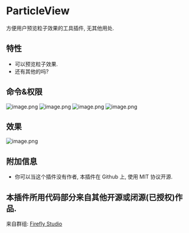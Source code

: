 # ParticleView
方便用户预览粒子效果的工具插件, 无其他用处.

## 特性
- 可以预览粒子效果.
- 还有其他的吗?

## 命令&权限
![image.png](https://i.loli.net/2021/07/12/5yi86cG3qTMhKfl.png)
![image.png](https://i.loli.net/2021/07/12/3qnzOgHRWDd2my4.png)
![image.png](https://i.loli.net/2021/07/12/naK4lmzZ3hPyvVT.png)
![image.png](https://i.loli.net/2021/07/12/829lx1oYSdQMVCP.png)

## 效果
![image.png](https://i.loli.net/2021/07/12/LYiykWaU2CnTxMu.png)

## 附加信息
- 你可以当这个插件没有作者, 本插件在 Github 上, 使用 MIT 协议开源.

## 本插件所用代码部分来自其他开源或闭源(已授权)作品.
来自群组: [Firefly Studio](https://www.mcbbs.net/forum-1536-1.html)